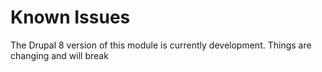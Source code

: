# Known Issues

The Drupal 8 version of this module is currently development.  Things are changing and will break

